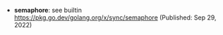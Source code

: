 - **semaphore**: see builtin https://pkg.go.dev/golang.org/x/sync/semaphore (Published: Sep 29, 2022)
